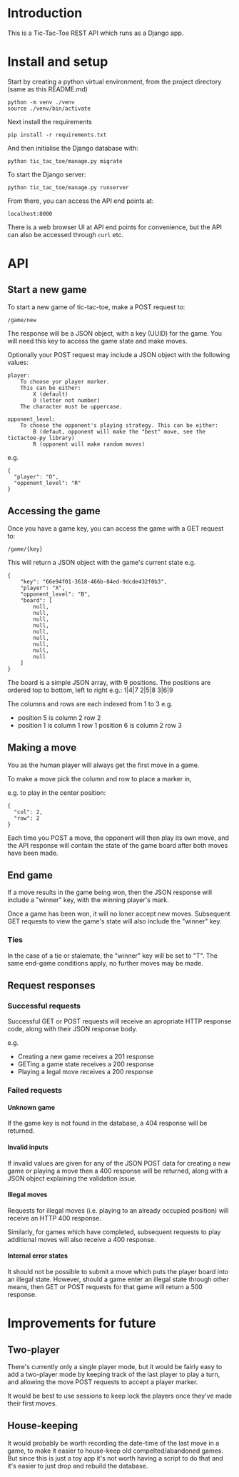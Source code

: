 # Introduction
This is a Tic-Tac-Toe REST API which runs as a Django app.

# Install and setup
Start by creating a python virtual environment, from the project directory (same as this README.md)
```
python -m venv ./venv
source ./venv/bin/activate
```
Next install the requirements
```
pip install -r requirements.txt
```
And then initialise the Django database with:
```
python tic_tac_toe/manage.py migrate
```
To start the Django server:
```
python tic_tac_toe/manage.py runserver
```
From there, you can access the API end points at:
```
localhost:8000
```
There is a web browser UI at API end points for convenience,
but the API can also be accessed through `curl` etc.

# API
## Start a new game
To start a new game of tic-tac-toe, make a POST request to:
```
/game/new
```

The response will be a JSON object, with a key (UUID) for the game.
You will need this key to access the game state and make moves. 

Optionally your POST request may include a JSON object with the following
values:
```
player:
    To choose yor player marker.
    This can be either:
        X (default)
        O (letter not number)
    The character must be uppercase.

opponent_level:
    To choose the opponent's playing strategy. This can be either:
        B (defaut, opponent will make the "best" move, see the  tictactoe-py library)
        R (opponent will make random moves)
```
e.g.
```
{
  "player": "O",
  "opponent_level": "R"
}
```

## Accessing the game

Once you have a game key, you can access the game with a GET request to:
```
/game/{key}
```

This will return a JSON object with the game's current state e.g.
```
{
    "key": "66e94f01-3618-466b-84ed-9dcde432f0b3",
    "player": "X",
    "opponent_level": "B",
    "board": [
        null,
        null,
        null,
        null,
        null,
        null,
        null,
        null,
        null
    ]
}
```

The board is a simple JSON array, with 9 positions.
The positions are ordered top to bottom, left to right e.g.:
1|4|7
2|5|8
3|6|9

The columns and rows are each indexed from 1 to 3 e.g. 
* position 5 is column 2 row 2
* position 1 is column 1 row 1
position 6 is column 2 row 3

## Making a move

You as the human player will always get the first move in a game. 

To make a move pick the column and row to place a marker in,

e.g. to play in the center position:
```
{
  "col": 2,
  "row": 2
}
```

Each time you POST a move, the opponent will then play its own move,
and the API response will contain the state of the game board after
both moves have been made.

## End game

If a move results in the game being won, then the JSON response will
include a "winner" key, with the winning player's mark.

Once a game has been won, it will no loner accept new moves. Subsequent GET
requests to view the game's state will also include the "winner" key.

### Ties
In the case of a tie or stalemate, the "winner" key will be set to "T".
The same end-game conditions apply, no further moves may be made.

## Request responses

### Successful requests
Successful GET or POST requests will receive an apropriate HTTP response code,
along with their JSON response body. 

e.g.
* Creating a new game receives a 201 response
* GETing a game state receives a 200 response
* Playing a legal move receives a 200 response

### Failed requests

#### Unknown game
If the game key is not found in the database, a 404 response will be returned. 

#### Invalid inputs
If invalid values are given for any of the JSON POST data for creating a new
game or playing a move then a 400 response will be returned, along with a JSON
object explaining the validation issue.

#### Illegal moves
Requests for illegal moves (i.e. playing to an already occupied position) will 
receive an HTTP 400 response.

Similarly, for games which have completed, subsequent requests to play
additional moves will also receive a 400 response.

#### Internal error states
It should not be possible to submit a move which puts the player board into an
illegal state. However, should a game enter an illegal state through other
means, then GET or POST requests for that game will return a 500 response.

# Improvements for future
## Two-player
There's currently only a single player mode, but it would be fairly easy to add
a two-player mode by keeping track of the last player to play a turn, and 
allowing the move POST requests to accept a player marker.

It would be best to use sessions to keep lock the players once they've made
their first moves.

## House-keeping
It would probably be worth recording the date-time of the last move in a game,
to make it easier to house-keep old compelted/abandoned games. But since this
is just a toy app it's not worth having a script to do that and it's easier to
just drop and rebuild the database.
